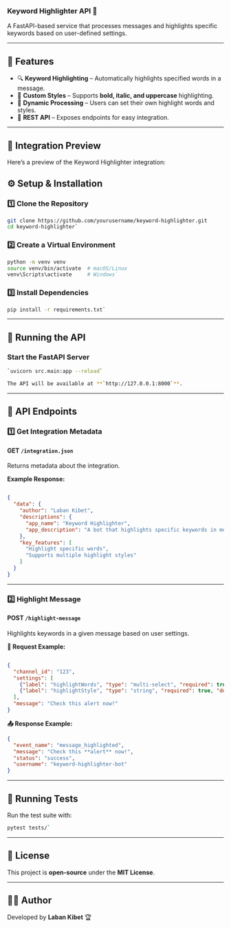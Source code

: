 ### **Keyword Highlighter API 🚀**

A FastAPI-based service that processes messages and highlights specific keywords based on user-defined settings.

----------

## **📌 Features**

-   🔍 **Keyword Highlighting** – Automatically highlights specified words in a message.
-   🎨 **Custom Styles** – Supports **bold, italic, and uppercase** highlighting.
-   🔄 **Dynamic Processing** – Users can set their own highlight words and styles.
-   📡 **REST API** – Exposes endpoints for easy integration.

----------
## 🔗 Integration Preview

Here’s a preview of the Keyword Highlighter integration:

## **⚙️ Setup & Installation**

### **1️⃣ Clone the Repository**

```sh
git clone https://github.com/yourusername/keyword-highlighter.git
cd keyword-highlighter` 
```
### **2️⃣ Create a Virtual Environment**

```sh
python -m venv venv
source venv/bin/activate  # macOS/Linux
venv\Scripts\activate     # Windows` 
```
### **3️⃣ Install Dependencies**

```sh
pip install -r requirements.txt` 
```
----------

## **🚀 Running the API**

### **Start the FastAPI Server**

```sh
`uvicorn src.main:app --reload` 

The API will be available at **`http://127.0.0.1:8000`**.
```
----------

## **📡 API Endpoints**

### **1️⃣ Get Integration Metadata**

#### **GET `/integration.json`**

Returns metadata about the integration.

**Example Response:**

```json

{
  "data": {
    "author": "Laban Kibet",
    "descriptions": {
      "app_name": "Keyword Highlighter",
      "app_description": "A bot that highlights specific keywords in messages."
    },
    "key_features": [
      "Highlight specific words",
      "Supports multiple highlight styles"
    ]
  }
}
```
----------

### **2️⃣ Highlight Message**

#### **POST `/highlight-message`**

Highlights keywords in a given message based on user settings.

**📩 Request Example:**

```json

{
  "channel_id": "123",
  "settings": [
    {"label": "highlightWords", "type": "multi-select", "required": true, "default": "alert,check", "description": ""},
    {"label": "highlightStyle", "type": "string", "required": true, "default": "bold", "description": ""}
  ],
  "message": "Check this alert now!"
} 
```
**📤 Response Example:**

```json
{
  "event_name": "message_highlighted",
  "message": "Check this **alert** now!",
  "status": "success",
  "username": "keyword-highlighter-bot"
} 
```
----------

## **🧪 Running Tests**

Run the test suite with:

```sh
pytest tests/` 

```
----------

## **📜 License**

This project is **open-source** under the **MIT License**.

----------

## **👨‍💻 Author**

Developed by **Laban Kibet** 🏆